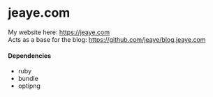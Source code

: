 jeaye.com
=========

My website here: https://jeaye.com  
Acts as a base for the blog: https://github.com/jeaye/blog.jeaye.com

#### Dependencies

* ruby
* bundle
* optipng
